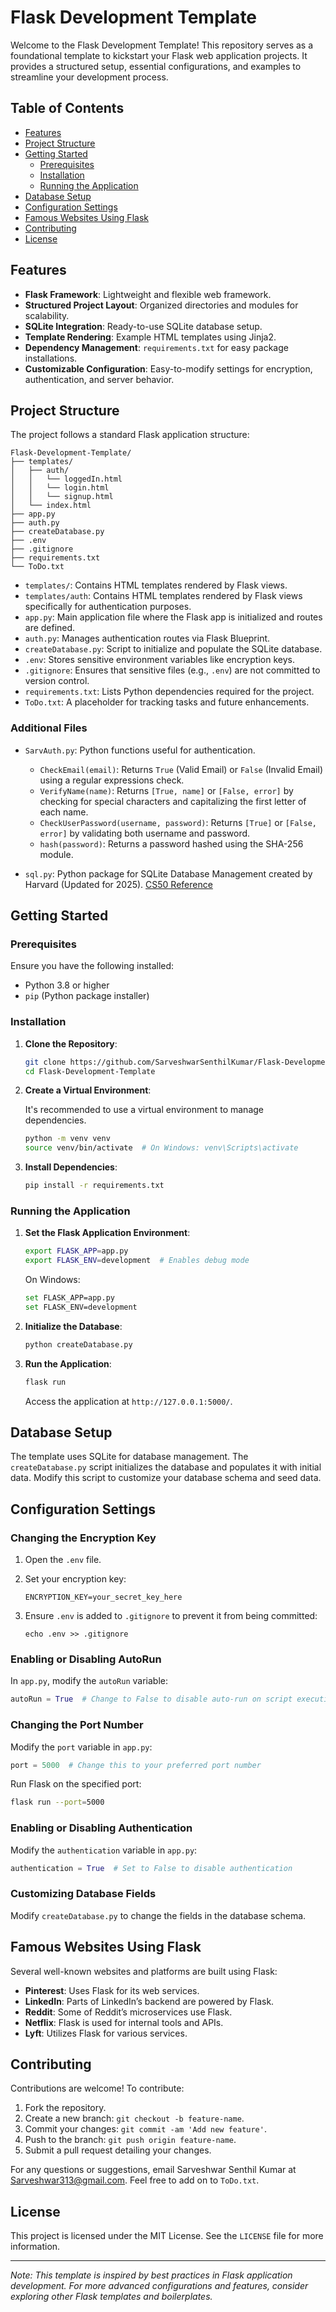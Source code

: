 # Flask Development Template

Welcome to the Flask Development Template! This repository serves as a foundational template to kickstart your Flask web application projects. It provides a structured setup, essential configurations, and examples to streamline your development process.

## Table of Contents

- [Features](#features)
- [Project Structure](#project-structure)
- [Getting Started](#getting-started)
  - [Prerequisites](#prerequisites)
  - [Installation](#installation)
  - [Running the Application](#running-the-application)
- [Database Setup](#database-setup)
- [Configuration Settings](#configuration-settings)
- [Famous Websites Using Flask](#famous-websites-using-flask)
- [Contributing](#contributing)
- [License](#license)

## Features

- **Flask Framework**: Lightweight and flexible web framework.
- **Structured Project Layout**: Organized directories and modules for scalability.
- **SQLite Integration**: Ready-to-use SQLite database setup.
- **Template Rendering**: Example HTML templates using Jinja2.
- **Dependency Management**: `requirements.txt` for easy package installations.
- **Customizable Configuration**: Easy-to-modify settings for encryption, authentication, and server behavior.

## Project Structure

The project follows a standard Flask application structure:

```
Flask-Development-Template/
├── templates/
│   ├── auth/
│   │   └── loggedIn.html
│   │   └── login.html
│   │   └── signup.html
│   └── index.html
├── app.py
├── auth.py
├── createDatabase.py
├── .env
├── .gitignore
├── requirements.txt
└── ToDo.txt
```

- `templates/`: Contains HTML templates rendered by Flask views.
- `templates/auth`: Contains HTML templates rendered by Flask views specifically for authentication purposes.
- `app.py`: Main application file where the Flask app is initialized and routes are defined.
- `auth.py`: Manages authentication routes via Flask Blueprint.
- `createDatabase.py`: Script to initialize and populate the SQLite database.
- `.env`: Stores sensitive environment variables like encryption keys.
- `.gitignore`: Ensures that sensitive files (e.g., `.env`) are not committed to version control.
- `requirements.txt`: Lists Python dependencies required for the project.
- `ToDo.txt`: A placeholder for tracking tasks and future enhancements.

### Additional Files

- `SarvAuth.py`: Python functions useful for authentication.
    - `CheckEmail(email)`: Returns `True` (Valid Email) or `False` (Invalid Email) using a regular expressions check.
    - `VerifyName(name)`: Returns `[True, name]` or `[False, error]` by checking for special characters and capitalizing the first letter of each name.
    - `CheckUserPassword(username, password)`: Returns `[True]` or `[False, error]` by validating both username and password.
    - `hash(password)`: Returns a password hashed using the SHA-256 module.

- `sql.py`: Python package for SQLite Database Management created by Harvard (Updated for 2025). [CS50 Reference](https://cs50.harvard.edu/x/2025/)

## Getting Started

### Prerequisites

Ensure you have the following installed:

- Python 3.8 or higher
- `pip` (Python package installer)

### Installation

1. **Clone the Repository**:

   ```bash
   git clone https://github.com/SarveshwarSenthilKumar/Flask-Development-Template.git
   cd Flask-Development-Template
   ```

2. **Create a Virtual Environment**:

   It's recommended to use a virtual environment to manage dependencies.

   ```bash
   python -m venv venv
   source venv/bin/activate  # On Windows: venv\Scripts\activate
   ```

3. **Install Dependencies**:

   ```bash
   pip install -r requirements.txt
   ```

### Running the Application

1. **Set the Flask Application Environment**:

   ```bash
   export FLASK_APP=app.py
   export FLASK_ENV=development  # Enables debug mode
   ```

   On Windows:

   ```bash
   set FLASK_APP=app.py
   set FLASK_ENV=development
   ```

2. **Initialize the Database**:

   ```bash
   python createDatabase.py
   ```

3. **Run the Application**:

   ```bash
   flask run
   ```

   Access the application at `http://127.0.0.1:5000/`.

## Database Setup

The template uses SQLite for database management. The `createDatabase.py` script initializes the database and populates it with initial data. Modify this script to customize your database schema and seed data.

## Configuration Settings

### Changing the Encryption Key

1. Open the `.env` file.
2. Set your encryption key:

   ```
   ENCRYPTION_KEY=your_secret_key_here
   ```

3. Ensure `.env` is added to `.gitignore` to prevent it from being committed:

   ```
   echo .env >> .gitignore
   ```

### Enabling or Disabling AutoRun

In `app.py`, modify the `autoRun` variable:

```python
autoRun = True  # Change to False to disable auto-run on script execution
```

### Changing the Port Number

Modify the `port` variable in `app.py`:

```python
port = 5000  # Change this to your preferred port number
```

Run Flask on the specified port:

```bash
flask run --port=5000
```

### Enabling or Disabling Authentication

Modify the `authentication` variable in `app.py`:

```python
authentication = True  # Set to False to disable authentication
```

### Customizing Database Fields

Modify `createDatabase.py` to change the fields in the database schema.

## Famous Websites Using Flask

Several well-known websites and platforms are built using Flask:

- **Pinterest**: Uses Flask for its web services.
- **LinkedIn**: Parts of LinkedIn’s backend are powered by Flask.
- **Reddit**: Some of Reddit’s microservices use Flask.
- **Netflix**: Flask is used for internal tools and APIs.
- **Lyft**: Utilizes Flask for various services.

## Contributing

Contributions are welcome! To contribute:

1. Fork the repository.
2. Create a new branch: `git checkout -b feature-name`.
3. Commit your changes: `git commit -am 'Add new feature'`.
4. Push to the branch: `git push origin feature-name`.
5. Submit a pull request detailing your changes.

For any questions or suggestions, email Sarveshwar Senthil Kumar at Sarveshwar313@gmail.com.
Feel free to add on to `ToDo.txt`.

## License

This project is licensed under the MIT License. See the `LICENSE` file for more information.

---

*Note: This template is inspired by best practices in Flask application development. For more advanced configurations and features, consider exploring other Flask templates and boilerplates.*

